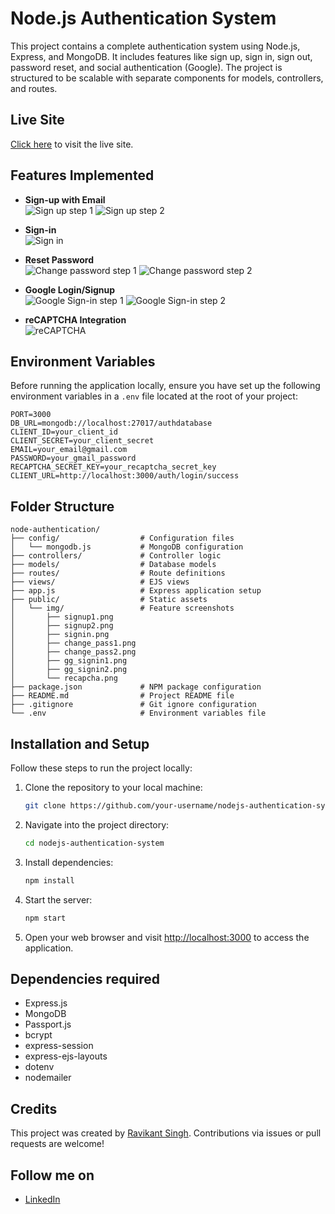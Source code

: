 # Node.js Authentication System

This project contains a complete authentication system using Node.js, Express, and MongoDB. It includes features like sign up, sign in, sign out, password reset, and social authentication (Google). The project is structured to be scalable with separate components for models, controllers, and routes.

## Live Site

[Click here](https://nodejs-authentication-system-l2pu.onrender.com/user/signin) to visit the live site.

## Features Implemented

- **Sign-up with Email**  
  ![Sign up step 1](public/img/signup1.png)
  ![Sign up step 2](public/img/signup2.png)

- **Sign-in**  
  ![Sign in](public/img/signin.png)


- **Reset Password**  
  ![Change password step 1](public/img/change_pass1.png)
  ![Change password step 2](public/img/change_pass2.png)

- **Google Login/Signup**  
  ![Google Sign-in step 1](public/img/gg_signin1.png)
  ![Google Sign-in step 2](public/img/gg_signin2.png)

- **reCAPTCHA Integration**  
  ![reCAPTCHA](public/img/recapcha.png)

## Environment Variables

Before running the application locally, ensure you have set up the following environment variables in a `.env` file located at the root of your project:

```plaintext
PORT=3000
DB_URL=mongodb://localhost:27017/authdatabase
CLIENT_ID=your_client_id
CLIENT_SECRET=your_client_secret
EMAIL=your_email@gmail.com
PASSWORD=your_gmail_password
RECAPTCHA_SECRET_KEY=your_recaptcha_secret_key
CLIENT_URL=http://localhost:3000/auth/login/success
```

## Folder Structure

```
node-authentication/
├── config/                  # Configuration files
│   └── mongodb.js           # MongoDB configuration
├── controllers/             # Controller logic
├── models/                  # Database models
├── routes/                  # Route definitions
├── views/                   # EJS views
├── app.js                   # Express application setup
├── public/                  # Static assets
│   └── img/                 # Feature screenshots
│       ├── signup1.png
│       ├── signup2.png
│       ├── signin.png
│       ├── change_pass1.png
│       ├── change_pass2.png
│       ├── gg_signin1.png
│       ├── gg_signin2.png
│       └── recapcha.png
├── package.json             # NPM package configuration
├── README.md                # Project README file
├── .gitignore               # Git ignore configuration
└── .env                     # Environment variables file
```

## Installation and Setup

Follow these steps to run the project locally:

1. Clone the repository to your local machine:
   ```bash
   git clone https://github.com/your-username/nodejs-authentication-system.git
   ```
2. Navigate into the project directory:
   ```bash
   cd nodejs-authentication-system
   ```
3. Install dependencies:
   ```bash
   npm install
   ```
4. Start the server:
   ```bash
   npm start
   ```
5. Open your web browser and visit [http://localhost:3000](http://localhost:3000) to access the application.

## Dependencies required

- Express.js
- MongoDB
- Passport.js
- bcrypt
- express-session
- express-ejs-layouts
- dotenv
- nodemailer

## Credits

This project was created by [Ravikant Singh](https://github.com/ravikantsingh12). Contributions via issues or pull requests are welcome!

## Follow me on

- [LinkedIn](https://www.linkedin.com/in/ravikant-singh-327a98241)
